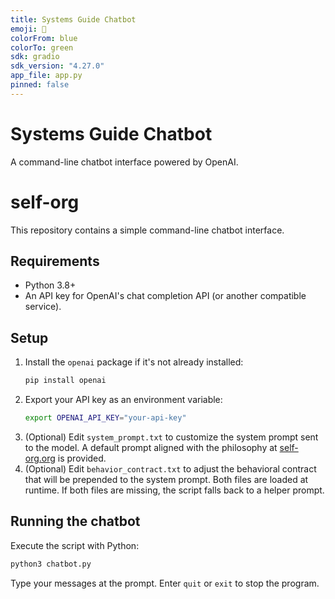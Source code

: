 ```yaml
---
title: Systems Guide Chatbot
emoji: 🤖
colorFrom: blue
colorTo: green
sdk: gradio
sdk_version: "4.27.0"
app_file: app.py
pinned: false
---
```


# Systems Guide Chatbot

A command-line chatbot interface powered by OpenAI.

# self-org

This repository contains a simple command-line chatbot interface.

## Requirements

- Python 3.8+
- An API key for OpenAI's chat completion API (or another compatible service).

## Setup

1. Install the `openai` package if it's not already installed:
   ```bash
   pip install openai
   ```
2. Export your API key as an environment variable:
   ```bash
   export OPENAI_API_KEY="your-api-key"
   ```
3. (Optional) Edit `system_prompt.txt` to customize the system prompt sent to the model. A default prompt aligned with the philosophy at [self-org.org](https://self-org.org) is provided.
4. (Optional) Edit `behavior_contract.txt` to adjust the behavioral contract that will be prepended to the system prompt. Both files are loaded at runtime. If both files are missing, the script falls back to a helper prompt.

## Running the chatbot

Execute the script with Python:

```bash
python3 chatbot.py
```

Type your messages at the prompt. Enter `quit` or `exit` to stop the program.
